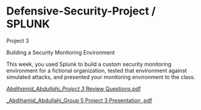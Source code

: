 # Defensive-Security-Project / SPLUNK

Project 3

Building a Security Monitoring Environment

This week, you used Splunk to build a custom security monitoring environment for a fictional organization, tested that environment against simulated attacks, and presented your monitoring environment to the class.

[_Abdihamid_Abdullahi_Project 3_ Review Questions.pdf](https://github.com/user-attachments/files/18369681/_Abdihamid_Abdullahi_Project.3_.Review.Questions.pdf)


[_Abdihamid_Abdullahi_Group 5 Project 3 Presentation .pdf](https://github.com/user-attachments/files/18369682/_Abdihamid_Abdullahi_Group.5.Project.3.Presentation.pdf)
